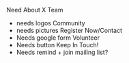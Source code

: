 Need
About X
Team
- needs logos
Community
- needs pictures
Register Now/Contact
- Needs google form
Volunteer
- Needs button
Keep In Touch!
- Needs remind + join mailing list?
